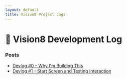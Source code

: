 ```yaml
---
layout: default
title: Vision8 Project Logs
---
```


# 📘 Vision8 Development Log

### Posts
- [Devlog #0 – Why I'm Building This](./2025-06-13-why-im-building-this.md)
- [Devlog #1 - Start Screen and Testing Interaction](./2025-06-15-DevLog1-StartScreenInteraction.md)
